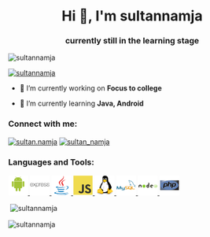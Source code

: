 <h1 align="center">Hi 👋, I'm sultannamja</h1>
<h3 align="center">currently still in the learning stage</h3>

<p align="left"> <img src="https://komarev.com/ghpvc/?username=sultannamja&label=Profile%20views&color=0e75b6&style=flat" alt="sultannamja" /> </p>

<p align="left"> <a href="https://github.com/ryo-ma/github-profile-trophy"><img src="https://github-profile-trophy.vercel.app/?username=sultannamja" alt="sultannamja" /></a> </p>

- 🔭 I’m currently working on <b>Focus to college</b>

- 🌱 I’m currently learning **Java, Android**

<h3 align="left">Connect with me:</h3>
<p align="left">
<a href="https://fb.com/sultan.namja" target="blank"><img align="center" src="https://cdn.jsdelivr.net/npm/simple-icons@3.0.1/icons/facebook.svg" alt="sultan.namja" height="30" width="40" /></a>
<a href="https://instagram.com/sultan_namja" target="blank"><img align="center" src="https://cdn.jsdelivr.net/npm/simple-icons@3.0.1/icons/instagram.svg" alt="sultan_namja" height="30" width="40" /></a>
</p>

<h3 align="left">Languages and Tools:</h3>
<p align="left"> <a href="https://developer.android.com" target="_blank"> <img src="https://raw.githubusercontent.com/devicons/devicon/master/icons/android/android-original-wordmark.svg" alt="android" width="40" height="40"/> </a> <a href="https://expressjs.com" target="_blank"> <img src="https://raw.githubusercontent.com/devicons/devicon/master/icons/express/express-original-wordmark.svg" alt="express" width="40" height="40"/> </a> <a href="https://www.java.com" target="_blank"> <img src="https://raw.githubusercontent.com/devicons/devicon/master/icons/java/java-original.svg" alt="java" width="40" height="40"/> </a> <a href="https://developer.mozilla.org/en-US/docs/Web/JavaScript" target="_blank"> <img src="https://raw.githubusercontent.com/devicons/devicon/master/icons/javascript/javascript-original.svg" alt="javascript" width="40" height="40"/> </a> <a href="https://www.linux.org/" target="_blank"> <img src="https://raw.githubusercontent.com/devicons/devicon/master/icons/linux/linux-original.svg" alt="linux" width="40" height="40"/> </a> <a href="https://www.mysql.com/" target="_blank"> <img src="https://raw.githubusercontent.com/devicons/devicon/master/icons/mysql/mysql-original-wordmark.svg" alt="mysql" width="40" height="40"/> </a> <a href="https://nodejs.org" target="_blank"> <img src="https://raw.githubusercontent.com/devicons/devicon/master/icons/nodejs/nodejs-original-wordmark.svg" alt="nodejs" width="40" height="40"/> </a> <a href="https://www.php.net" target="_blank"> <img src="https://raw.githubusercontent.com/devicons/devicon/master/icons/php/php-original.svg" alt="php" width="40" height="40"/> </a> </p>

<p>&nbsp;<img align="center" src="https://github-readme-stats.vercel.app/api?username=sultannamja&show_icons=true&locale=en" alt="sultannamja" /></p>

<p><img align="center" src="https://github-readme-streak-stats.herokuapp.com/?user=sultannamja&" alt="sultannamja" /></p>

